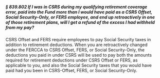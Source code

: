 ##### § 839.802 If I was in CSRS during my qualifying retirement coverage error, paid into the Fund more than I would have paid as a CSRS Offset, Social Security-Only, or FERS employee, and end up retroactively in one of those retirement plans, will I get a refund of the excess I had withheld from my pay? #####

CSRS Offset and FERS require employees to pay Social Security taxes in addition to retirement deductions. When you are retroactively changed under the FERCCA to CSRS Offset, FERS, or Social Security-Only, the deductions you paid in under CSRS will be used to pay both the amounts required for retirement deductions under CSRS Offset or FERS, as applicable to you, and also the Social Security taxes that you would have paid had you been in CSRS-Offset, FERS, or Social Security-Only.